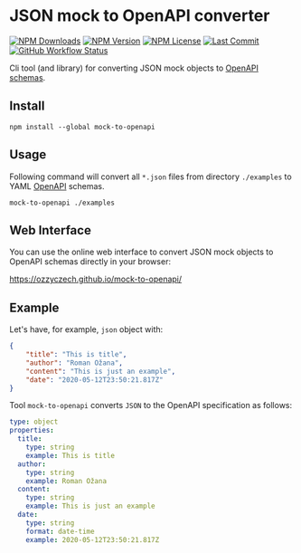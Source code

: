 # JSON mock to OpenAPI converter

[![NPM Downloads](https://img.shields.io/npm/dm/mock-to-openapi?style=for-the-badge)](https://www.npmjs.com/package/mock-to-openapi)
[![NPM Version](https://img.shields.io/npm/v/mock-to-openapi?style=for-the-badge)](https://www.npmjs.com/package/mock-to-openapi)
[![NPM License](https://img.shields.io/npm/l/mock-to-openapi?style=for-the-badge)](https://github.com/OzzyCzech/mock-to-openapi/blob/main/LICENSE)
[![Last Commit](https://img.shields.io/github/last-commit/OzzyCzech/mock-to-openapi?style=for-the-badge)](https://github.com/OzzyCzech/mock-to-openapi/commits/main)
[![GitHub Workflow Status](https://img.shields.io/github/actions/workflow/status/OzzyCzech/mock-to-openapi/main.yml?style=for-the-badge)](https://github.com/OzzyCzech/mock-to-openapi/actions)

Cli tool (and library) for converting JSON mock objects to [OpenAPI schemas](https://swagger.io/specification/).

## Install

```shell
npm install --global mock-to-openapi
```

## Usage

Following command will convert all `*.json` files from directory `./examples` to
YAML [OpenAPI](https://swagger.io/specification/) schemas.

```shell
mock-to-openapi ./examples
```

## Web Interface

You can use the online web interface to convert JSON mock objects to OpenAPI schemas directly in your browser:

https://ozzyczech.github.io/mock-to-openapi/

## Example

Let's have, for example, `json` object with:

```json
{
	"title": "This is title",
	"author": "Roman Ožana",
	"content": "This is just an example",
	"date": "2020-05-12T23:50:21.817Z"
}
```

Tool `mock-to-openapi` converts `JSON` to the OpenAPI specification as follows:

```yaml
type: object
properties:
  title:
    type: string
    example: This is title
  author:
    type: string
    example: Roman Ožana
  content:
    type: string
    example: This is just an example
  date:
    type: string
    format: date-time
    example: 2020-05-12T23:50:21.817Z
```
